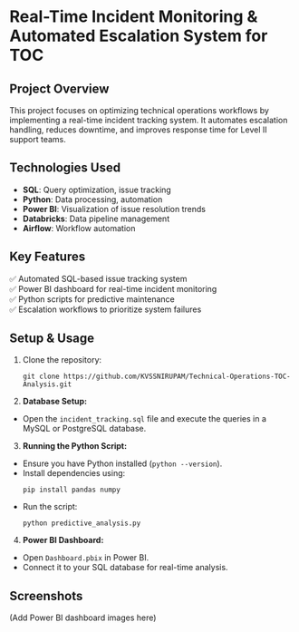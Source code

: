 # Real-Time Incident Monitoring & Automated Escalation System for TOC

## Project Overview
This project focuses on optimizing technical operations workflows by implementing a real-time incident tracking system. It automates escalation handling, reduces downtime, and improves response time for Level II support teams.

## Technologies Used
- **SQL**: Query optimization, issue tracking
- **Python**: Data processing, automation
- **Power BI**: Visualization of issue resolution trends
- **Databricks**: Data pipeline management
- **Airflow**: Workflow automation

## Key Features
✅ Automated SQL-based issue tracking system  
✅ Power BI dashboard for real-time incident monitoring  
✅ Python scripts for predictive maintenance  
✅ Escalation workflows to prioritize system failures  

## Setup & Usage
1. Clone the repository:
   ```
   git clone https://github.com/KVSSNIRUPAM/Technical-Operations-TOC-Analysis.git
   ```

2. **Database Setup:**
- Open the `incident_tracking.sql` file and execute the queries in a MySQL or PostgreSQL database.

3. **Running the Python Script:**
- Ensure you have Python installed (`python --version`).
- Install dependencies using:
  ```
  pip install pandas numpy
  ```
- Run the script:
  ```
  python predictive_analysis.py
  ```

4. **Power BI Dashboard:**
- Open `Dashboard.pbix` in Power BI.
- Connect it to your SQL database for real-time analysis.


## Screenshots
(Add Power BI dashboard images here)

